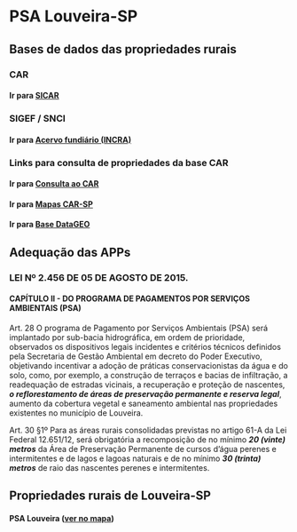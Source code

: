 # PSA Louveira-SP

## Bases de dados das propriedades rurais

### CAR
#### Ir para [SICAR](https://www.car.gov.br/publico/imoveis/index)

### SIGEF / SNCI
#### Ir para [Acervo fundiário (INCRA)](https://acervofundiario.incra.gov.br/acervo/login.php)

### Links para consulta de propriedades da base CAR
#### Ir para [Consulta ao CAR](https://car.agricultura.sp.gov.br/#/consultar)
#### Ir para [Mapas CAR-SP](https://geo.cati.sp.gov.br/portal/apps/webappviewer/index.html?id=8ef6034184a247da9065bc23aec7cebf)
#### Ir para [Base DataGEO](https://datageo.ambiente.sp.gov.br/app/?ctx=CAR#)

## Adequação das APPs

### LEI Nº 2.456 DE 05 DE AGOSTO DE 2015.

#### CAPÍTULO II - DO PROGRAMA DE PAGAMENTOS POR SERVIÇOS AMBIENTAIS (PSA)

Art. 28 O programa de Pagamento por Serviços Ambientais (PSA) será implantado por sub-bacia hidrográfica, em ordem de prioridade, observados os dispositivos legais incidentes e critérios técnicos definidos pela Secretaria de Gestão Ambiental em decreto do Poder Executivo, objetivando incentivar a adoção de práticas conservacionistas da água e do solo, como, por exemplo, a construção de terraços e bacias de infiltração, a readequação de estradas vicinais, a recuperação e proteção de nascentes, ***o reflorestamento de áreas de preservação permanente e reserva legal***, aumento da cobertura vegetal e saneamento ambiental nas propriedades existentes no município de Louveira.

Art. 30
§1º Para as áreas rurais consolidadas previstas no artigo 61-A da Lei Federal 12.651/12, será obrigatória a recomposição de no mínimo ***20 (vinte) metros*** da Área de Preservação Permanente de cursos d’água perenes e intermitentes e de lagos e lagoas naturais e de no mínimo ***30 (trinta) metros*** de raio das nascentes perenes e intermitentes.


## Propriedades rurais de Louveira-SP

#### PSA Louveira ([ver no mapa](PSA_Louveira.html))
